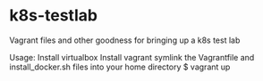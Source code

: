 # k8s-testlab
Vagrant files and other goodness for bringing up a k8s test lab


Usage:
Install virtualbox
Install vagrant
symlink the Vagrantfile and install_docker.sh files into your home directory 
$ vagrant up

